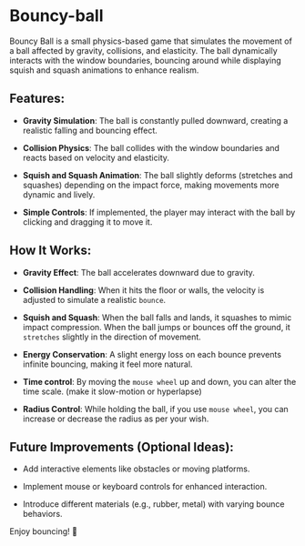 # Bouncy-ball
Bouncy Ball is a small physics-based game that simulates the movement of a ball affected by gravity, collisions, and elasticity. The ball dynamically interacts with the window boundaries, bouncing around while displaying squish and squash animations to enhance realism.

## Features:
- **Gravity Simulation**: The ball is constantly pulled downward, creating a realistic falling and bouncing effect.

- **Collision Physics**: The ball collides with the window boundaries and reacts based on velocity and elasticity.

- **Squish and Squash Animation**: The ball slightly deforms (stretches and squashes) depending on the impact force, making movements more dynamic and lively.

- **Simple Controls**: If implemented, the player may interact with the ball by clicking and dragging it to move it.

## How It Works:
- **Gravity Effect**: The ball accelerates downward due to gravity.

- **Collision Handling**: When it hits the floor or walls, the velocity is adjusted to simulate a realistic `bounce`.

- **Squish and Squash**: When the ball falls and lands, it squashes to mimic impact compression. When the ball jumps or bounces off the ground, it `stretches` slightly in the direction of movement.

- **Energy Conservation**: A slight energy loss on each bounce prevents infinite bouncing, making it feel more natural.

- **Time control**: By moving the `mouse wheel` up and down, you can alter the time scale. (make it slow-motion or hyperlapse)

- **Radius Control**: While holding the ball, if you use `mouse wheel`, you can increase or decrease the radius as per your wish.

## Future Improvements (Optional Ideas):
- Add interactive elements like obstacles or moving platforms.

- Implement mouse or keyboard controls for enhanced interaction.

- Introduce different materials (e.g., rubber, metal) with varying bounce behaviors.

Enjoy bouncing! 🚀

